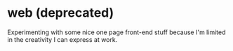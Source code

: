 web (deprecated)
===

Experimenting with some nice one page front-end stuff because I'm limited in the creativity I can express at work.
